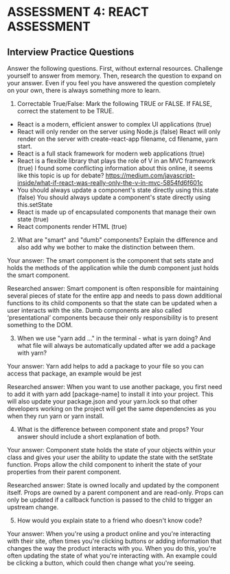 # ASSESSMENT 4: REACT ASSESSMENT
## Interview Practice Questions

Answer the following questions. First, without external resources. Challenge yourself to answer from memory. Then, research the question to expand on your answer. Even if you feel you have answered the question completely on your own, there is always something more to learn.  

1. Correctable True/False: Mark the following TRUE or FALSE. If FALSE, correct the statement to be TRUE.

- React is a modern, efficient answer to complex UI applications (true)
- React will only render on the server using Node.js (false) React will only render on the server with create-react-app filename, cd filename, yarn start. 
- React is a full stack framework for modern web applications (true)
- React is a flexible library that plays the role of V in an MVC framework (true) I found some conflicting information about this online, it seems like this topic is up for debate? https://medium.com/javascript-inside/what-if-react-was-really-only-the-v-in-mvc-5854fd6f601c
- You should always update a component's state directly using this.state (false) You should always update a component's state directly using this.setState
- React is made up of encapsulated components that manage their own state (true)
- React components render HTML (true)


2. What are "smart" and "dumb" components? Explain the difference and also add why we bother to make the distinction between them.

  Your answer: The smart component is the component that sets state and holds the methods of the application while the dumb component just holds the smart component. 

  Researched answer: Smart component is often responsible for maintaining several pieces of state for the entire app and needs to pass down additional functions to its child components so that the state can be updated when a user interacts with the site. Dumb components are also called ‘presentational’ components because their only responsibility is to present something to the DOM. 



3. When we use "yarn add ..." in the terminal - what is yarn doing? And what file will always be automatically updated after we add a package with yarn?

  Your answer: Yarn add helps to add a package to your file so you can access that package, an example would be jest

  Researched answer: When you want to use another package, you first need to add it with yarn add [package-name] to install it into your project. This will also update your package.json and your yarn.lock so that other developers working on the project will get the same dependencies as you when they run yarn or yarn install.



4. What is the difference between component state and props? Your answer should include a short explanation of both.

  Your answer: Component state holds the state of your objects within your class and gives your user the ability to update the state with the setState function. Props allow the child component to inherit the state of your properties from their parent component. 

  Researched answer: State is owned locally and updated by the component itself. Props are owned by a parent component and are read-only. Props can only be updated if a callback function is passed to the child to trigger an upstream change.



5. How would you explain state to a friend who doesn't know code?

  Your answer: When you're using a product online and you're interacting with their site, often times you're clicking buttons or adding information that changes the way the product interacts with you. When you do this, you're often updating the state of what you're interacting with. An example could be clicking a button, which could then change what you're seeing. 

